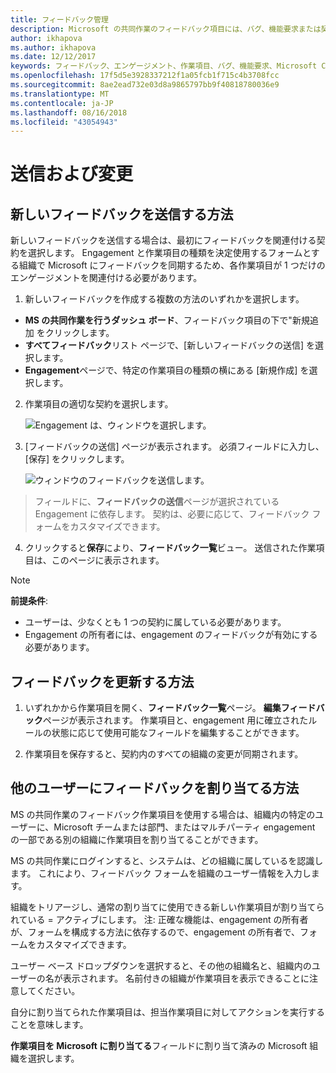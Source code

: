 ```yaml
---
title: フィードバック管理
description: Microsoft の共同作業のフィードバック項目には、バグ、機能要求または契約に関連付けられているすべてのタスクを指定できます。 フィードバック フォームをカスタマイズするには、各契約に基づいています。
author: ikhapova
ms.author: ikhapova
ms.date: 12/12/2017
keywords: フィードバック、エンゲージメント、作業項目、バグ、機能要求、Microsoft Connect、SysDev バグ、デベロッパー センターのバグの共同作業のアクセス許可
ms.openlocfilehash: 17f5d5e3928337212f1a05fcb1f715c4b3708fcc
ms.sourcegitcommit: 8ae2ead732e03d8a9865797bb9f40818780036e9
ms.translationtype: MT
ms.contentlocale: ja-JP
ms.lasthandoff: 08/16/2018
ms.locfileid: "43054943"
---
```

# <a name="submit-and-modify"></a>送信および変更

## <a name="how-to-submit-new-feedback"></a>新しいフィードバックを送信する方法

新しいフィードバックを送信する場合は、最初にフィードバックを関連付ける契約を選択します。 Engagement と作業項目の種類を決定使用するフォームとする組織で Microsoft にフィードバックを同期するため、各作業項目が 1 つだけのエンゲージメントを関連付ける必要があります。

1.  新しいフィードバックを作成する複数の方法のいずれかを選択します。
- **MS の共同作業を行うダッシュ ボード**、フィードバック項目の下で"新規追加 をクリックします。
- **すべてフィードバック**リスト ページで、[新しいフィードバックの送信] を選択します。
- **Engagement**ページで、特定の作業項目の種類の横にある [新規作成] を選択します。

2.  作業項目の適切な契約を選択します。

    ![Engagement は、ウィンドウを選択します。](images/select-engagement.png)

3.  [フィードバックの送信] ページが表示されます。 必須フィールドに入力し、[保存] をクリックします。

    ![ウィンドウのフィードバックを送信します。](images/submit-feedback.png)

> フィールドに、**フィードバックの送信**ページが選択されている Engagement に依存します。 契約は、必要に応じて、フィードバック フォームをカスタマイズできます。
 
4.  クリックすると**保存**により、**フィードバック一覧**ビュー。 送信された作業項目は、このページに表示されます。 

> [!NOTE]
> **前提条件**: 
> * ユーザーは、少なくとも 1 つの契約に属している必要があります。 
> * Engagement の所有者には、engagement のフィードバックが有効にする必要があります。


## <a name="how-to-update-feedback"></a>フィードバックを更新する方法

1. いずれかから作業項目を開く、**フィードバック一覧**ページ。 **編集フィードバック**ページが表示されます。 作業項目と、engagement 用に確立されたルールの状態に応じて使用可能なフィールドを編集することができます。

2. 作業項目を保存すると、契約内のすべての組織の変更が同期されます。

## <a name="how-to-assign-feedback-to-others"></a>他のユーザーにフィードバックを割り当てる方法

MS の共同作業のフィードバック作業項目を使用する場合は、組織内の特定のユーザーに、Microsoft チームまたは部門、またはマルチパーティ engagement の一部である別の組織に作業項目を割り当てることができます。

MS の共同作業にログインすると、システムは、どの組織に属しているを認識します。  これにより、フィードバック フォームを組織のユーザー情報を入力します。

組織をトリアージし、通常の割り当てに使用できる新しい作業項目が割り当てられている = アクティブにします。  注: 正確な機能は、engagement の所有者が、フォームを構成する方法に依存するので、engagement の所有者で、フォームをカスタマイズできます。

ユーザー ベース ドロップダウンを選択すると、その他の組織名と、組織内のユーザーの名が表示されます。  名前付きの組織が作業項目を表示できることに注意してください。

自分に割り当てられた作業項目は、担当作業項目に対してアクションを実行することを意味します。

**作業項目を Microsoft に割り当てる**フィールドに割り当て済みの Microsoft 組織を選択します。
